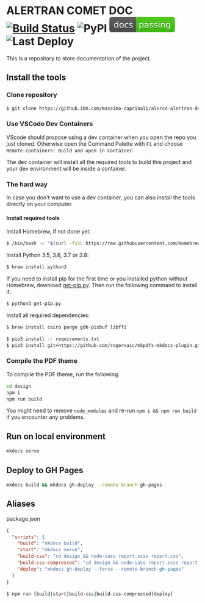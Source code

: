 # ALERTRAN COMET DOC [![Build Status](https://travis.ibm.com/massimo-caprinali/alerce-alertran-docs.svg?token=1NhQL5guS3gQgLoXNKvF&branch=master)](https://travis.ibm.com/massimo-caprinali/alerce-alertran-docs) ![PyPI](https://img.shields.io/pypi/v/mkdocs?label=mkdocs) ![Docs Status](deploy-status.svg) ![Last Deploy](last-deploy.svg)
This is a repository to store documentation of the project.

## Install the tools

### Clone repository

``` sh
$ git clone https://github.ibm.com/massimo-caprinali/alerce-alertran-docs.git
```

### Use VSCode Dev Containers

VScode should propose using a dev container when you open the repo you just cloned. Otherwise open the Command Palette with `F1` and choose `Remote-containers: Build and open in Container`.

The dev container will install all the required tools to build this project and your dev environment will be inside a container.

### The hard way

In case you don't want to use a dev container, you can also install the tools directly on your computer.

#### Install required tools

Install Homebrew, if not done yet:

``` sh
$ /bin/bash -c "$(curl -fsSL https://raw.githubusercontent.com/Homebrew/install/master/install.sh)"
```

Install Python 3.5, 3.6, 3.7 or 3.8:

``` sh
$ brew install python3
```

If you need to install pip for the first time or you installed python without Homebrew, download [get-pip.py](https://bootstrap.pypa.io/get-pip.py). Then run the following command to install it:

``` sh
$ python3 get-pip.py
```

Install all required dependencies:

``` sh
$ brew install cairo pango gdk-pixbuf libffi
```

``` sh
$ pip3 install -r requirements.txt
$ pip3 install git+https://github.com/rogerxaic/mkpdfs-mkdocs-plugin.git#egg=mkpdfs-mkdocs
```

### Compile the PDF theme

To compile the PDF theme, run the following.

``` sh
cd design
npm i 
npm run build
```

You might need to remove `node_modules` and re-run `npm i && npm run build` if you encounter any problems.

## Run on local environment

``` sh
mkdocs serve
```

## Deploy to GH Pages

``` sh
mkdocs build && mkdocs gh-deploy --remote-branch gh-pages
```

## Aliases

package.json

``` json
{
  "scripts": {
    "build": "mkdocs build",
    "start": "mkdocs serve",
    "build-css": "cd design && node-sass report.scss report.css",
    "build-css-compressed": "cd design && node-sass report.scss report.css --output-style compressed",
    "deploy": "mkdocs gh-deploy --force --remote-branch gh-pages"
  }
}
```

``` sh
$ npm run [build|start|build-css|build-css-compressed|deploy] 
```